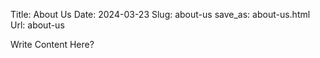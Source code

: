 Title: About Us
Date: 2024-03-23
Slug: about-us
save_as: about-us.html
Url: about-us

Write Content Here?